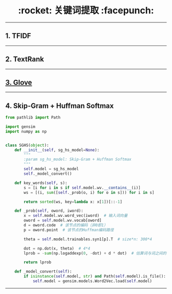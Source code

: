 <h1 align = "center">:rocket: 关键词提取 :facepunch:</h1>

---

## 1. TFIDF

---
## 2. TextRank

---
## [3. Glove][1]

---
## 4. Skip-Gram + Huffman Softmax
```python
from pathlib import Path

import gensim
import numpy as np


class SGHS(object):
    def __init__(self, sg_hs_model=None):
        """
        :param sg_hs_model: Skip-Gram + Huffman Softmax
        """
        self.model = sg_hs_model
        self._model_convert()

    def key_words(self, s):
        s = [i for i in s if self.model.wv.__contains__(i)]
        ws = [(i, sum([self._prob(o, i) for o in s])) for i in s]

        return sorted(ws, key=lambda x: x[1])[::-1]

    def _prob(self, oword, iword):
        x = self.model.wv.word_vec(iword)  # 输入词向量
        oword = self.model.wv.vocab[oword]
        d = oword.code  # 该节点的编码（非0即1）
        p = oword.point  # 该节点的Huffman编码路径

        theta = self.model.trainables.syn1[p].T  # size*n: 300*4

        dot = np.dot(x, theta)  # 4*4
        lprob = -sum(np.logaddexp(0, -dot) + d * dot)  # 估算词与词之间的转移概率就可以得到条件概率了

        return lprob

    def _model_convert(self):
        if isinstance(self.model, str) and Path(self.model).is_file():
            self.model = gensim.models.Word2Vec.load(self.model)

```

---
[1]: https://github.com/Jie-Yuan/AI/blob/master/8_NLP/2_WordEmbedding/2_Glove/load_glove.md
